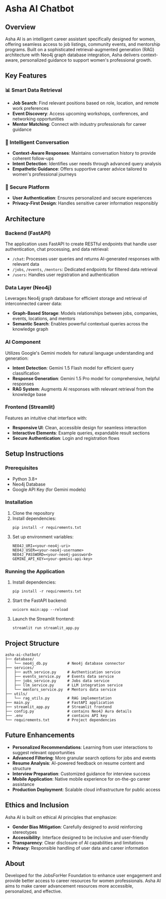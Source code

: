 # Asha AI Chatbot

## Overview
Asha AI is an intelligent career assistant specifically designed for women, offering seamless access to job listings, community events, and mentorship programs. Built on a sophisticated retrieval-augmented generation (RAG) architecture with Neo4j graph database integration, Asha delivers context-aware, personalized guidance to support women's professional growth.

## Key Features

### 📊 Smart Data Retrieval
- **Job Search**: Find relevant positions based on role, location, and remote work preferences
- **Event Discovery**: Access upcoming workshops, conferences, and networking opportunities
- **Mentor Matching**: Connect with industry professionals for career guidance

### 🤖 Intelligent Conversation
- **Context-Aware Responses**: Maintains conversation history to provide coherent follow-ups
- **Intent Detection**: Identifies user needs through advanced query analysis
- **Empathetic Guidance**: Offers supportive career advice tailored to women's professional journeys

### 🔐 Secure Platform
- **User Authentication**: Ensures personalized and secure experiences
- **Privacy-First Design**: Handles sensitive career information responsibly

## Architecture

### Backend (FastAPI)
The application uses FastAPI to create RESTful endpoints that handle user authentication, chat processing, and data retrieval:
- `/chat`: Processes user queries and returns AI-generated responses with relevant data
- `/jobs`, `/events`, `/mentors`: Dedicated endpoints for filtered data retrieval
- `/users`: Handles user registration and authentication

### Data Layer (Neo4j)
Leverages Neo4j graph database for efficient storage and retrieval of interconnected career data:
- **Graph-Based Storage**: Models relationships between jobs, companies, events, locations, and mentors
- **Semantic Search**: Enables powerful contextual queries across the knowledge graph

### AI Component
Utilizes Google's Gemini models for natural language understanding and generation:
- **Intent Detection**: Gemini 1.5 Flash model for efficient query classification
- **Response Generation**: Gemini 1.5 Pro model for comprehensive, helpful responses
- **RAG System**: Augments AI responses with relevant retrieval from the knowledge base

### Frontend (Streamlit)
Features an intuitive chat interface with:
- **Responsive UI**: Clean, accessible design for seamless interaction
- **Interactive Elements**: Example queries, expandable result sections
- **Secure Authentication**: Login and registration flows

## Setup Instructions

### Prerequisites
- Python 3.8+
- Neo4j Database
- Google API Key (for Gemini models)

### Installation
1. Clone the repository
2. Install dependencies:
   ```
   pip install -r requirements.txt
   ```
3. Set up environment variables:
   ```
   NEO4J_URI=<your-neo4j-uri>
   NEO4J_USER=<your-neo4j-username>
   NEO4J_PASSWORD=<your-neo4j-password>
   GEMINI_API_KEY=<your-gemini-api-key>
   ```

### Running the Application
1. Install dependencies:
   ```
   pip install -r requirements.txt
   ```
2. Start the FastAPI backend:
   ```
   uvicorn main:app --reload
   ```
3. Launch the Streamlit frontend:
   ```
   streamlit run streamlit_app.py
   ```

## Project Structure
```
asha-ai-chatbot/
├── database/
│   └── neo4j_db.py         # Neo4j database connector
├── services/
│   ├── auth_service.py     # Authentication service
│   ├── events_service.py   # Events data service
│   ├── jobs_service.py     # Jobs data service 
│   ├── llm_service.py      # LLM integration service
│   └── mentors_service.py  # Mentors data service
├── utils/
│   └── rag_utils.py        # RAG implementation
├── main.py                 # FastAPI application
├── streamlit_app.py        # Streamlit frontend
├── config.py               # contains Neo4J Aura details
├── .env                    # contains API key
└── requirements.txt        # Project dependencies
```

## Future Enhancements
- **Personalized Recommendations**: Learning from user interactions to suggest relevant opportunities
- **Advanced Filtering**: More granular search options for jobs and events
- **Resume Analysis**: AI-powered feedback on resume content and structure
- **Interview Preparation**: Customized guidance for interview success
- **Mobile Application**: Native mobile experience for on-the-go career assistance
- **Production Deployment**: Scalable cloud infrastructure for public access

## Ethics and Inclusion
Asha AI is built on ethical AI principles that emphasize:
- **Gender Bias Mitigation**: Carefully designed to avoid reinforcing stereotypes
- **Accessibility**: Interface designed to be inclusive and user-friendly
- **Transparency**: Clear disclosure of AI capabilities and limitations
- **Privacy**: Responsible handling of user data and career information

## About
Developed for the JobsForHer Foundation to enhance user engagement and provide better access to career resources for women professionals. Asha AI aims to make career advancement resources more accessible, personalized, and effective.



